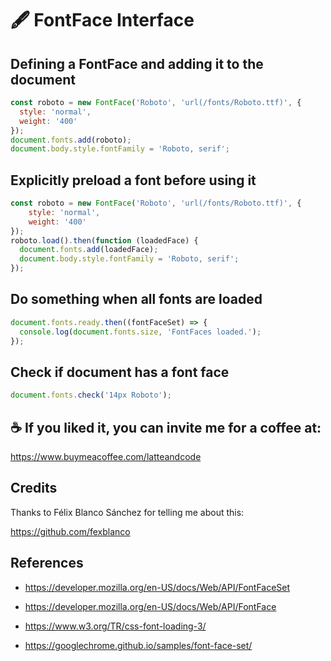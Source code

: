 # 🖋 FontFace Interface

## Defining a FontFace and adding it to the document

```js
const roboto = new FontFace('Roboto', 'url(/fonts/Roboto.ttf)', {
  style: 'normal',
  weight: '400'
});
document.fonts.add(roboto);
document.body.style.fontFamily = 'Roboto, serif';
```

## Explicitly preload a font before using it

```js
const roboto = new FontFace('Roboto', 'url(/fonts/Roboto.ttf)', {
    style: 'normal',
    weight: '400'
});
roboto.load().then(function (loadedFace) {
  document.fonts.add(loadedFace);
  document.body.style.fontFamily = 'Roboto, serif';
});
```

## Do something when all fonts are loaded

```js
document.fonts.ready.then((fontFaceSet) => {
  console.log(document.fonts.size, 'FontFaces loaded.');
});
```

## Check if document has a font face

```js
document.fonts.check('14px Roboto');
```

## ☕️ If you liked it, you can invite me for a coffee at:

https://www.buymeacoffee.com/latteandcode

## Credits

Thanks to Félix Blanco Sánchez for telling me about this: 

https://github.com/fexblanco

## References

- https://developer.mozilla.org/en-US/docs/Web/API/FontFaceSet

- https://developer.mozilla.org/en-US/docs/Web/API/FontFace

- https://www.w3.org/TR/css-font-loading-3/

- https://googlechrome.github.io/samples/font-face-set/